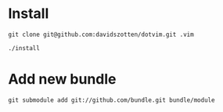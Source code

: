 # Install

    git clone git@github.com:davidszotten/dotvim.git .vim

    ./install

# Add new bundle

    git submodule add git://github.com/bundle.git bundle/module
